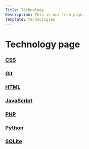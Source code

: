 ```yaml
---
Title: Technology
Description: This is our tech page.
Template: technologies
---
```


Technology page
==========================

<div class="box1">
    <h3><a href="%base_url%?technology/css">CSS</a></h3>
</div>
<div class="box2">
    <h3><a href="%base_url%?technology/git">Git</a></h3>
</div>
<div class="box2">
    <h3><a href="%base_url%?technology/html">HTML</a></h3>
</div>
<div class="box1">
    <h3><a href="%base_url%?technology/javascript">JavaScript</a></h3>
</div>
<div class="box3">
    <h3><a href="%base_url%?technology/php">PHP</a></h3>
</div>
<div class="box1">
    <h3><a href="%base_url%?technology/python">Python</a></h3>
</div>
<div class="box2">
    <h3><a href="%base_url%?technology/sqlite">SQLite</a></h3>
</div>
